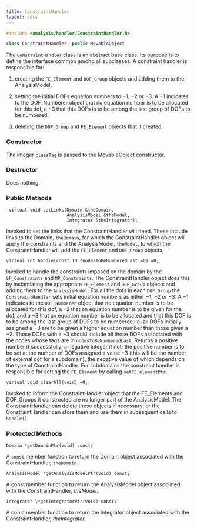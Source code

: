 ```yaml
---
title: ConstraintHandler
layout: docs
---
```


```cpp
#include <analysis/handler/ConstraintHandler.h>

class ConstraintHandler: public MovableObject
```

The `ConstraintHandler` class is an abstract base class. Its purpose is to
define the interface common among all subclasses. A constraint handler
is responsible for:

1.  creating the `FE_Element` and `DOF_Group` objects and adding them to the
    AnalysisModel.

2.  setting the initial DOFs equation numbers to $-1$, $-2$ or $-3$. A
    $-1$ indicates to the DOF_Numberer object that no equation number is
    to be allocated for this dof, a $-3$ that this DOFs is to be among
    the last group of DOFs to be numbered.

3.  deleting the `DOF_Group` and `FE_Element` objects that it created.


### Constructor

The integer `classTag` is passed to the MovableObject constructor.

### Destructor

Does nothing.

### Public Methods

```{.cpp}
 virtual void setLinks(Domain &theDomain,
                       AnalysisModel &theModel,
                       Integrator &theIntegrator);
```
Invoked to set the links that the ConstraintHandler will need. These
include links to the Domain, `theDomain`, for which the
ConstraintHandler object will apply the constraints and the
AnalysisModel, `theModel`, to which the ConstraintHandler will add the
`FE_Element` and `DOF_Group` objects.

```{.cpp}
virtual int handle(const ID *nodesToBeNumberedLast =0) =0;
```
Invoked to handle the constraints imposed on the domain by the
`SP_Constraints` and `MP_Constraints`. The ConstraintHandler object does
this by instantiating the appropriate `FE_Element` and `DOF_Group` objects
and adding them to the `AnalysisModel`. For all the dofs in each `DOF_Group`
the `ConstraintHandler` sets initial equation numbers as either $-1$, $-2$
or $-3$: A $-1$ indicates to the `DOF_Numberer` object that no equation
number is to be allocated for this dof, a $-2$ that an equation number
is to be given for the dof, and a $-3$ that an equation number is to be
allocated and that this DOF is to be among the last group of DOFs to be
numbered,i.e. all DOFs initially assigned a $-3$ are to be given a higher
equation number than those given a $-2$. Those DOFs with a $-3$ should
include all those DOFs associated with the nodes whose tags are in
`nodesToBeNumberedLast`.
Returns a positive number if successfully, a
negative integer if not; the positive number is to be set at the number
of DOFs assigned a value $-3$ (this will be the number of external dof
for a subdomain), the negative value of which depends on the type of
ConstraintHandler. For subdomains the constraint handler is responsible
for setting the `FE_Element` by calling `setFE_elementPtr`.

```{.cpp}
virtual void clearAll(void) =0;
```

Invoked to inform the ConstraintHandler object that the FE_Elements and
DOF_Groups it constructed are no longer part of the AnalysisModel. The
ConstraintHandler can delete these objects if necessary; or the
ConstraintHandler can store them and use them in subsequent calls to
`handle()`.

### Protected Methods

```{.cpp}
Domain *getDomainPtr(void) const;
```

A `const` member function to return the Domain object associated with the
ConstraintHandler, `theDomain`.

```{.cpp}
AnalysisModel *getAnalysisModelPtr(void) const;
```

A const member function to return the AnalysisModel object associated
with the ConstraintHandler, *theModel*.

```{.cpp}
Integrator \*getIntegratorPtr(void) const;
```

A const member function to return the Integrator object associated with
the ConstraintHandler, *theIntegrator*.
